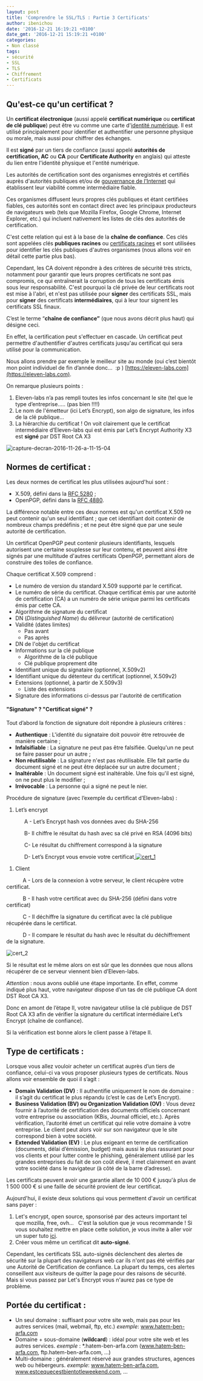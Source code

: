 ```yaml
---
layout: post
title: 'Comprendre le SSL/TLS : Partie 3 Certificats'
author: ibenichou
date: '2016-12-21 16:19:21 +0100'
date_gmt: '2016-12-21 15:19:21 +0100'
categories:
- Non classé
tags:
- sécurité
- SSL
- TLS
- Chiffrement
- Certificats
---
```


## Qu'est-ce qu'un certificat ?

Un **certificat électronique** (aussi appelé **certificat numérique** ou **certificat de clé publique**) peut être vu comme une carte d'[identité numérique](https://fr.wikipedia.org/wiki/Identit%C3%A9_num%C3%A9rique_(Internet)). Il est utilisé principalement pour identifier et authentifier une personne physique ou morale, mais aussi pour chiffrer des échanges.

Il est **signé** par un tiers de confiance (aussi appelé **autorités de certification, AC** ou **CA** pour **Certificate Authority** en anglais) qui atteste du lien entre l'identité physique et l'entité numérique.

Les autorités de certification sont des organismes enregistrés et certifiés auprès d'autorités publiques et/ou de [gouvernance de l'Internet](https://fr.wikipedia.org/wiki/Gouvernance_d%27Internet) qui établissent leur viabilité comme intermédiaire fiable.

Ces organismes diffusent leurs propres clés publiques et étant certifiées fiables, ces autorités sont en contact direct avec les principaux producteurs de navigateurs web (tels que Mozilla Firefox, Google Chrome, Internet Explorer, etc.) qui incluent nativement les listes de clés des autorités de certification.

C'est cette relation qui est à la base de la **chaîne de confiance**. Ces clés sont appelées *c*lés **publiques racines** ou [certificats racines](https://fr.wikipedia.org/wiki/Certificat_racine) et sont utilisées pour identifier les clés publiques d'autres organismes (nous allons voir en détail cette partie plus bas).

Cependant, les CA doivent répondre à des critères de sécurité très stricts, notamment pour garantir que leurs propres certificats ne sont pas compromis, ce qui entraînerait la corruption de tous les certificats émis sous leur responsabilité. C'est pourquoi la clé privée de leur certificats root est mise à l'abri, et n'est pas utilisée pour **signer** des certificats SSL, mais pour **signer** des certificats **intermédiaires**, qui à leur tour signent les certificats SSL finaux.

C’est le terme “**chaîne de confiance”** (que nous avons décrit plus haut) qui désigne ceci.

En effet, la certification peut s'effectuer en cascade. Un certificat peut permettre d'authentifier d'autres certificats jusqu'au certificat qui sera utilisé pour la communication.

Nous allons prendre par exemple le meilleur site au monde (oui c’est bientôt mon point individuel de fin d’année donc…  :p ) [https://eleven-labs.com](https://eleven-labs.com).

On remarque plusieurs points :

1.  Eleven-labs n’a pas rempli toutes les infos concernant le site (tel que le type d’entreprise..... (pas bien !!!!)
2.  Le nom de l'émetteur (ici Let’s Encrypt), son algo de signature, les infos de la clé publique…
3.  La hiérarchie du certificat ! On voit clairement que le certificat intermédiaire d’Eleven-labs qui est émis par Let’s Encrypt Authority X3 est **signé** par DST Root CA X3

![capture-decran-2016-11-26-a-11-15-04](http://blog.eleven-labs.com/wp-content/uploads/2016/11/Capture-d’écran-2016-11-26-à-11.15.04.png)

## **Normes de certificat :**

Les deux normes de certificat les plus utilisées aujourd'hui sont :

-   X.509, défini dans la [RFC 5280](https://tools.ietf.org/html/rfc5280) ;
-   OpenPGP, défini dans la [RFC 4880](https://tools.ietf.org/html/rfc4880).

La différence notable entre ces deux normes est qu'un certificat X.509 ne peut contenir qu'un seul identifiant ; que cet identifiant doit contenir de nombreux champs prédéfinis ; et ne peut être signé que par une seule autorité de certification.

Un certificat OpenPGP peut contenir plusieurs identifiants, lesquels autorisent une certaine souplesse sur leur contenu, et peuvent ainsi être signés par une multitude d'autres certificats OpenPGP, permettant alors de construire des toiles de confiance.

Chaque certificat X.509 comprend :

-   Le numéro de version du standard X.509 supporté par le certificat.
-   Le numéro de série du certificat. Chaque certificat émis par une autorité de certification (CA) a un numéro de série unique parmi les certificats émis par cette CA.
-   Algorithme de signature du certificat
-   DN (*Distinguished Name*) du délivreur (autorité de certification)
-   Validité (dates limites)
    -   Pas avant
    -   Pas après
-   DN de l'objet du certificat
-   Informations sur la clé publique
    -   Algorithme de la clé publique
    -   Clé publique proprement dite
-   Identifiant unique du signataire (optionnel, X.509v2)
-   Identifiant unique du détenteur du certificat (optionnel, X.509v2)
-   Extensions (optionnel, à partir de X.509v3)
    -   Liste des extensions
-   Signature des informations ci-dessus par l'autorité de certification

#### **"Signature" ? "Certificat signé" ?**

Tout d’abord la fonction de signature doit répondre à plusieurs critères :

-   **Authentique** : L'identité du signataire doit pouvoir être retrouvée de manière certaine ;
-   **Infalsifiable** : La signature ne peut pas être falsifiée. Quelqu'un ne peut se faire passer pour un autre ;
-   **Non réutilisable** : La signature n'est pas réutilisable. Elle fait partie du document signé et ne peut être déplacée sur un autre document ;
-   **Inaltérable** : Un document signé est inaltérable. Une fois qu'il est signé, on ne peut plus le modifier ;
-   **Irrévocable** : La personne qui a signé ne peut le nier.

Procédure de signature (avec l’exemple du certificat d’Eleven-labs) :

1.  Let’s encrypt

            A - Let’s Encrypt hash vos données avec du SHA-256

            B- Il chiffre le résultat du hash avec sa clé privé en RSA (4096 bits)

            C- Le résultat du chiffrement correspond à la signature

            D- Let’s Encrypt vous envoie votre certificat[
![cert\_1](http://blog.eleven-labs.com/wp-content/uploads/2016/11/cert_1-300x229.jpg)](http://blog.eleven-labs.com/wp-content/uploads/2016/11/cert_1.jpg)

1.  Client

           A - Lors de la connexion à votre serveur, le client récupère votre certificat.

           B - Il hash votre certificat avec du SHA-256 (défini dans votre certificat)

           C - Il déchiffre la signature du certificat avec la clé publique récupérée dans le certificat.

           D - Il compare le résultat du hash avec le résultat du déchiffrement de la signature.

![cert\_2](http://blog.eleven-labs.com/wp-content/uploads/2016/11/cert_2.jpg)

Si le résultat est le même alors on est sûr que les données que nous allons récupérer de ce serveur viennent bien d’Eleven-labs.

*Attention* : nous avons oublié une étape importante. En effet, comme indiqué plus haut, votre navigateur dispose d’un tas de clé publique CA dont DST Root CA X3.

Donc en amont de l’étape II, votre navigateur utilise la clé publique de DST Root CA X3 afin de vérifier la signature du certificat intermédiaire Let’s Encrypt (chaîne de confiance).

Si la vérification est bonne alors le client passe à l’étape II.

## **Type de certificats :**

Lorsque vous allez vouloir acheter un certificat auprès d’un tiers de confiance, celui-ci va vous proposer plusieurs types de certificats. Nous allons voir ensemble de quoi il s’agit :

-   **Domain Validation (DV)** : Il authentifie uniquement le nom de domaine : il s’agit du certificat le plus répandu (c’est le cas de Let’s Encrypt).
-   **Business Validation (BV) ou Organization Validation (OV)** : Vous devez fournir à l’autorité de certification des documents officiels concernant votre entreprise ou association (KBis, Journal officiel, etc.). Après vérification, l’autorité émet un certificat qui relie votre domaine à votre entreprise. Le client peut alors voir sur son navigateur que le site correspond bien à votre société.
-   **Extended Validation (EV)** : Le plus exigeant en terme de certification (documents, délai d’émission, budget) mais aussi le plus rassurant pour vos clients et pour lutter contre le phishing, généralement utilisé par les grandes entreprises du fait de son coût élevé, il met clairement en avant votre société dans le navigateur (à côté de la barre d’adresse).

Les certificats peuvent avoir une garantie allant de 10 000 € jusqu'à plus de 1 500 000 € si une faille de sécurité provient de leur certificat.

Aujourd'hui, il existe deux solutions qui vous permettent d'avoir un certificat sans payer :

1.  Let's encrypt, open source, sponsorisé par des acteurs important tel que mozilla, free, ovh...   C'est la solution que je vous recommande ! Si vous souhaitez mettre en place cette solution, je vous invite à aller voir un super tuto [ici](https://vincent.composieux.fr/article/installer-configurer-et-renouveller-automatiquement-un-certificat-ssl-let-s-encrypt).
2.  Créer vous même un certificat dit **auto-signé**.

Cependant, les certificats SSL auto-signés déclenchent des alertes de sécurité sur la plupart des navigateurs web car ils n'ont pas été vérifiés par une Autorité de Certification de confiance. La plupart du temps, ces alertes conseillent aux visiteurs de quitter la page pour des raisons de sécurité. Mais si vous passez par Let's Encrypt vous n'aurez pas ce type de problème.

## **Portée du certificat :**

-   Un seul domaine : suffisant pour votre site web, mais pas pour les autres services (mail, webmail, ftp, etc.)
    *exemple*: www.hatem-ben-arfa.com
-   Domaine + sous-domaine (**wildcard**) : idéal pour votre site web et les autres services.
    *exemple* : \*.hatem-ben-arfa.com (www.hatem-ben-arfa.com, ftp.hatem-ben-arfa.com, ...)
-   Multi-domaine : généralement réservé aux grandes structures, agences web ou hébergeurs.
    *exemple*: www.hatem-ben-arfa.com, www.estcequecestbientotleweekend.com, ...

